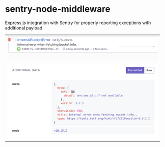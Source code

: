 # sentry-node-middleware
Express.js integration with Sentry for properly reporting exceptions with additional payload.

|               |
| ------------- |
| <img src="https://raw.githubusercontent.com/teodorpatras/sentry-node-middleware/master/assets/error-row.png" width="667"> |
| <img src="https://raw.githubusercontent.com/teodorpatras/sentry-node-middleware/master/assets/error-detail.png" width="667"> |